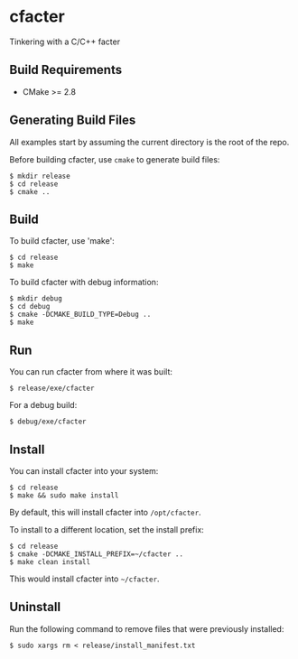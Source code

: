 cfacter
=======

Tinkering with a C/C++ facter

Build Requirements
------------------

* CMake >= 2.8

Generating Build Files
----------------------

All examples start by assuming the current directory is the root of the repo.

Before building cfacter, use `cmake` to generate build files:

    $ mkdir release
    $ cd release
    $ cmake ..

Build
-----

To build cfacter, use 'make':

    $ cd release
    $ make

To build cfacter with debug information:

    $ mkdir debug
    $ cd debug
    $ cmake -DCMAKE_BUILD_TYPE=Debug ..
    $ make

Run
---

You can run cfacter from where it was built:

`$ release/exe/cfacter`

For a debug build:

`$ debug/exe/cfacter`

Install
-------

You can install cfacter into your system:

    $ cd release
    $ make && sudo make install

By default, this will install cfacter into `/opt/cfacter`.

To install to a different location, set the install prefix:

    $ cd release
    $ cmake -DCMAKE_INSTALL_PREFIX=~/cfacter ..
    $ make clean install

This would install cfacter into `~/cfacter`.

Uninstall
---------

Run the following command to remove files that were previously installed:

`$ sudo xargs rm < release/install_manifest.txt`
